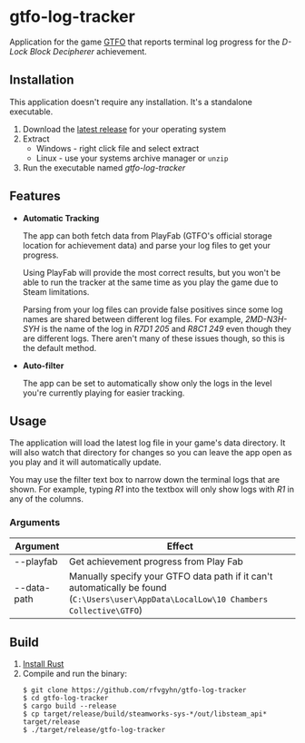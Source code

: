 # gtfo-log-tracker
Application for the game [GTFO] that reports terminal log progress for the
_D-Lock Block Decipherer_ achievement.

## Installation

This application doesn't require any installation. It's a standalone executable.

1. Download the [latest release] for your operating system
2. Extract 
   * Windows - right click file and select extract
   * Linux - use your systems archive manager or `unzip`
3. Run the executable named _gtfo-log-tracker_

## Features
* **Automatic Tracking**

  The app can both fetch data from PlayFab (GTFO's official storage location for 
  achievement data) and parse your log files to get your progress.

  Using PlayFab will provide the most correct results, but you won't 
  be able to run the tracker at the same time as you play the game due to Steam 
  limitations.

  Parsing from your log files can provide false positives since some
  log names are shared between different log files. For example, _2MD-N3H-SYH_ is
  the name of the log in _R7D1 205_ and _R8C1 249_ even though they are different 
  logs. There aren't many of these issues though, so this is the default method.

* **Auto-filter**

  The app can be set to automatically show only the logs in the level you're 
  currently playing for easier tracking.

## Usage
The application will load the latest log file in your game's data directory. 
It will also watch that directory for changes so you can leave the app open as 
you play and it will automatically update.

You may use the filter text box to narrow down the terminal logs that are shown. 
For example, typing _R1_ into the textbox will only show logs with _R1_ in any 
of the columns.

### Arguments

| Argument    | Effect                                                                                                                                 |
|-------------|----------------------------------------------------------------------------------------------------------------------------------------|
| --playfab   | Get achievement progress from Play Fab                                                                                                 |
| --data-path | Manually specify your GTFO data path if it can't automatically be found (`C:\Users\user\AppData\LocalLow\10 Chambers Collective\GTFO`) |

## Build
1. [Install Rust]
2. Compile and run the binary:
    ```
    $ git clone https://github.com/rfvgyhn/gtfo-log-tracker
    $ cd gtfo-log-tracker
    $ cargo build --release
    $ cp target/release/build/steamworks-sys-*/out/libsteam_api* target/release
    $ ./target/release/gtfo-log-tracker
    ```

[GTFO]: https://store.steampowered.com/app/493520/GTFO/
[latest release]: https://github.com/rfvgyhn/gtfo-log-tracker/releases
[install rust]: https://www.rust-lang.org/tools/install